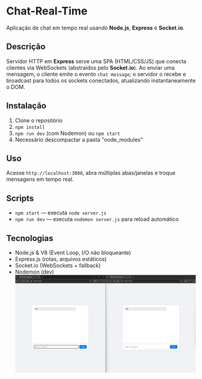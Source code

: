 # Chat-Real-Time

Aplicação de chat em tempo real usando **Node.js**, **Express** e **Socket.io**.

## Descrição

Servidor HTTP em **Express** serve uma SPA (HTML/CSS/JS) que conecta clientes via WebSockets (abstraídos pelo **Socket.io**). Ao enviar uma mensagem, o cliente emite o evento `chat message`; o servidor o recebe e broadcast para todos os sockets conectados, atualizando instantaneamente o DOM.


## Instalação

1. Clone o repositório  
2. `npm install`  
3. `npm run dev` (com Nodemon) ou `npm start`
4. Necessário descompactar a pasta "node_modules"

## Uso

Acesse `http://localhost:3000`, abra múltiplas abas/janelas e troque mensagens em tempo real.

## Scripts

- `npm start` — executa `node server.js`  
- `npm run dev` — executa `nodemon server.js` para reload automático

## Tecnologias

- Node.js & V8 (Event Loop, I/O não bloqueante)  
- Express.js (rotas, arquivos estáticos)  
- Socket.io (WebSockets + fallback)  
- Nodemon (dev)
  ![Demo](Prints/exGitCRT2.png)

